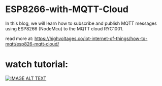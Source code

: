 # ESP8266-with-MQTT-Cloud
In this blog, we will learn how to subscribe and publish MQTT messages using ESP8266 (NodeMcu) to the MQTT cloud RYC1001.

read more at: https://highvoltages.co/iot-internet-of-things/how-to-mqtt/esp826-mqtt-cloud/

# watch tutorial:
[![IMAGE ALT TEXT](https://i9.ytimg.com/vi/eQvlHKTlYCE/maxresdefault.jpg?time=1631122200000&sqp=CJjm44kG&rs=AOn4CLCFd8gp3Rwl8oxV_CVHZ6Tg9LiFLg)](https://youtu.be/eQvlHKTlYCE "ESP8266 (NodeMcu) ESP8266 Publish/subscribe to Cloud | MQTT")
